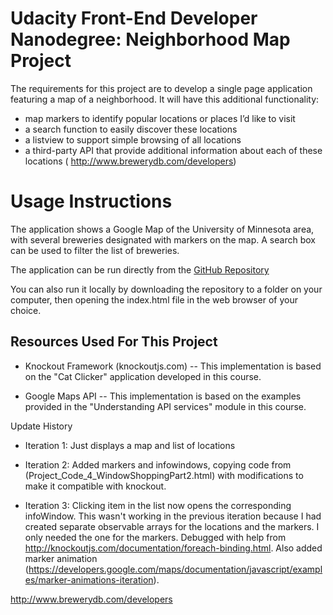 Udacity Front-End Developer Nanodegree: Neighborhood Map Project
============================
The requirements for this project are to develop a single page application featuring a map of a neighborhood. It will have this additional functionality:
- map markers to identify popular locations or places I’d like to visit
- a search function to easily discover these locations
- a listview to support simple browsing of all locations
- a third-party API that provide additional information about each of these locations ( http://www.brewerydb.com/developers)


Usage Instructions
==================

The application shows a Google Map of the University of Minnesota area, with several breweries designated with markers on the map. A search box can be used to filter the list of breweries.

The application can be run directly from the [GitHub Repository](https://rawgit.com/howardjmn/NeighborhoodMap/master/index.html)

You can also run it locally by downloading the repository to a folder on your computer, then opening the index.html file in the web browser of your choice.

## Resources Used For This Project
- Knockout Framework (knockoutjs.com)
-- This implementation is based on the "Cat Clicker" application developed in this course.

- Google Maps API
-- This implementation is based on the examples provided in the "Understanding API services" module in this course.

Update History
 - Iteration 1: Just displays a map and list of locations

 - Iteration 2: Added markers and infowindows, copying code from (Project_Code_4_WindowShoppingPart2.html) with modifications to make it compatible with knockout.

 - Iteration 3: Clicking item in the list now opens the corresponding infoWindow.  This wasn't working in the previous iteration because I had created separate observable arrays for the locations and the markers.  I only needed the one for the markers.  Debugged with help from http://knockoutjs.com/documentation/foreach-binding.html.  Also added marker animation (https://developers.google.com/maps/documentation/javascript/examples/marker-animations-iteration).

 http://www.brewerydb.com/developers